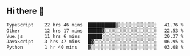 ## Hi there 👋

<!--START_SECTION:waka-->

```txt
TypeScript    22 hrs 46 mins  ██████████▒░░░░░░░░░░░░░░   41.76 %
Other         12 hrs 17 mins  █████▓░░░░░░░░░░░░░░░░░░░   22.53 %
Vue.js        11 hrs 6 mins   █████░░░░░░░░░░░░░░░░░░░░   20.37 %
JavaScript    3 hrs 47 mins   █▓░░░░░░░░░░░░░░░░░░░░░░░   06.95 %
Python        1 hr 40 mins    ▓░░░░░░░░░░░░░░░░░░░░░░░░   03.08 %
```

<!--END_SECTION:waka-->
